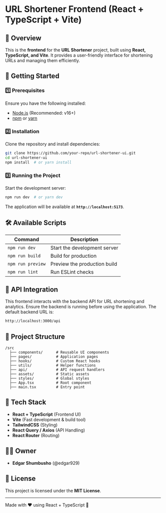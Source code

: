 # URL Shortener Frontend (React + TypeScript + Vite)

## 📌 Overview

This is the **frontend** for the **URL Shortener** project, built using **React, TypeScript, and Vite**. It provides a user-friendly interface for shortening URLs and managing them efficiently.

## 🚀 Getting Started

### 1️⃣ Prerequisites

Ensure you have the following installed:
- [Node.js](https://nodejs.org/) (Recommended: v16+)
- [npm](https://www.npmjs.com/) or [yarn](https://yarnpkg.com/)

### 2️⃣ Installation

Clone the repository and install dependencies:
```sh
git clone https://github.com/your-repo/url-shortener-ui.git
cd url-shortener-ui
npm install  # or yarn install
```

### 3️⃣ Running the Project

Start the development server:
```sh
npm run dev  # or yarn dev
```
The application will be available at **`http://localhost:5173`**.

## 🛠 Available Scripts

| Command          | Description                      |
| --------------- | -------------------------------- |
| `npm run dev`   | Start the development server     |
| `npm run build` | Build for production            |
| `npm run preview` | Preview the production build |
| `npm run lint`  | Run ESLint checks               |

## 📡 API Integration

This frontend interacts with the backend API for URL shortening and analytics. Ensure the backend is running before using the application. The default backend URL is:
```sh
http://localhost:3000/api
```

## 📂 Project Structure
```
/src
  ├── components/      # Reusable UI components
  ├── pages/           # Application pages
  ├── hooks/           # Custom React hooks
  ├── utils/           # Helper functions
  ├── api/             # API request handlers
  ├── assets/          # Static assets
  ├── styles/          # Global styles
  ├── App.tsx          # Root component
  ├── main.tsx         # Entry point
```

## 🎨 Tech Stack
- **React + TypeScript** (Frontend UI)
- **Vite** (Fast development & build tool)
- **TailwindCSS** (Styling)
- **React Query / Axios** (API Handling)
- **React Router** (Routing)

## 👨‍💻 Owner 
- **Edgar Shumbusho** (@edgar929)

## 📜 License
This project is licensed under the **MIT License**.

---

Made with ❤️ using React + TypeScript 🚀

